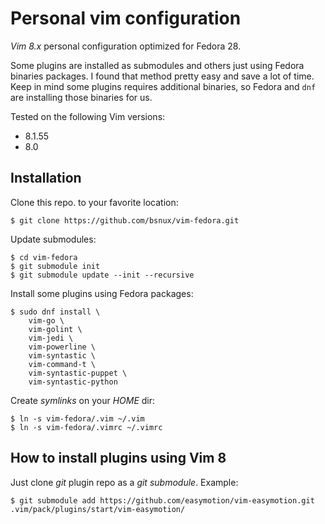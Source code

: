 # Personal vim configuration

*Vim 8.x* personal configuration optimized for Fedora 28.

Some plugins are installed as submodules and others just using Fedora binaries
packages. I found that method pretty easy and save a lot of time. Keep in mind
some plugins requires additional binaries, so Fedora and `dnf` are installing
those binaries for us.

Tested on the following Vim versions:

* 8.1.55
* 8.0

## Installation

Clone this repo. to your favorite location:

```
$ git clone https://github.com/bsnux/vim-fedora.git
```

Update submodules:

```
$ cd vim-fedora
$ git submodule init
$ git submodule update --init --recursive
```

Install some plugins using Fedora packages:

```
$ sudo dnf install \
    vim-go \
    vim-golint \
    vim-jedi \
    vim-powerline \
    vim-syntastic \
    vim-command-t \
    vim-syntastic-puppet \
    vim-syntastic-python
```

Create *symlinks* on your *HOME* dir:

```
$ ln -s vim-fedora/.vim ~/.vim
$ ln -s vim-fedora/.vimrc ~/.vimrc
```

## How to install plugins using Vim 8

Just clone *git* plugin repo as a *git submodule*. Example:

```
$ git submodule add https://github.com/easymotion/vim-easymotion.git .vim/pack/plugins/start/vim-easymotion/
```
